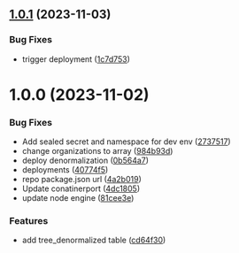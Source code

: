 ## [1.0.1](https://github.com/Greenstand/treetracker-denormalization/compare/v1.0.0...v1.0.1) (2023-11-03)


### Bug Fixes

* trigger deployment ([1c7d753](https://github.com/Greenstand/treetracker-denormalization/commit/1c7d7533e121ec7e68cc3d809fd52b19c4caf5ee))

# 1.0.0 (2023-11-02)


### Bug Fixes

* Add sealed secret and namespace for dev env ([2737517](https://github.com/Greenstand/treetracker-denormalization/commit/27375178961d1b8e70f4b7f5f11c830cf7e4df7a))
* change organizations to array ([984b93d](https://github.com/Greenstand/treetracker-denormalization/commit/984b93d1e9f9e2b20967fa3da4e76c0ac0b5ef7c))
* deploy denormalization ([0b564a7](https://github.com/Greenstand/treetracker-denormalization/commit/0b564a7088c32f002e9253b9431b355226b117aa))
* deployments ([40774f5](https://github.com/Greenstand/treetracker-denormalization/commit/40774f53c997d32e3943de36542bc7b8b4ae84f5))
* repo package.json url ([4a2b019](https://github.com/Greenstand/treetracker-denormalization/commit/4a2b019399f4cf12c1dd4b2a9e244d9fa5c497e7))
* Update conatinerport ([4dc1805](https://github.com/Greenstand/treetracker-denormalization/commit/4dc1805193078b3b503ff44e35ed949e7f85702c))
* update node engine ([81cee3e](https://github.com/Greenstand/treetracker-denormalization/commit/81cee3e93c8d70b4dd6ddb1ba913bcde78f41836))


### Features

* add tree_denormalized table ([cd64f30](https://github.com/Greenstand/treetracker-denormalization/commit/cd64f3057445ccd7d7341afd27d9835b11952970))

